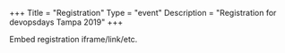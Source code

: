 +++
Title = "Registration"
Type = "event"
Description = "Registration for devopsdays Tampa 2019"
+++

<div style="width:100%; text-align:left;">

Embed registration iframe/link/etc.
</div></div>
</div>
